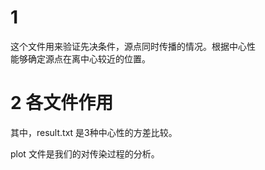 # 1 

这个文件用来验证先决条件，源点同时传播的情况。根据中心性  
能够确定源点在离中心较近的位置。



# 2  各文件作用

其中，result.txt   是3种中心性的方差比较。  

plot  文件是我们的对传染过程的分析。


